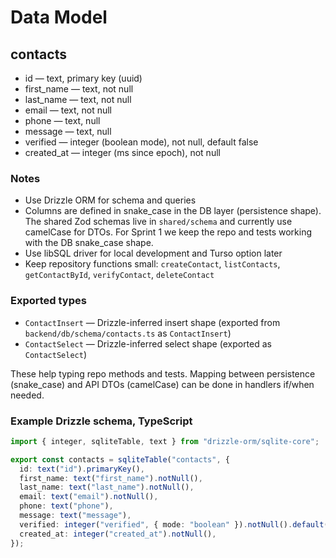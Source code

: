 # Data Model

## contacts

- id — text, primary key (uuid)
- first_name — text, not null
- last_name — text, not null
- email — text, not null
- phone — text, null
- message — text, null
- verified — integer (boolean mode), not null, default false
- created_at — integer (ms since epoch), not null

### Notes

- Use Drizzle ORM for schema and queries
- Columns are defined in snake_case in the DB layer (persistence shape). The shared Zod schemas live in `shared/schema` and currently use camelCase for DTOs. For Sprint 1 we keep the repo and tests working with the DB snake_case shape.
- Use libSQL driver for local development and Turso option later
- Keep repository functions small: `createContact`, `listContacts`, `getContactById`, `verifyContact`, `deleteContact`

### Exported types

- `ContactInsert` — Drizzle-inferred insert shape (exported from `backend/db/schema/contacts.ts` as `ContactInsert`)
- `ContactSelect` — Drizzle-inferred select shape (exported as `ContactSelect`)

These help typing repo methods and tests. Mapping between persistence (snake_case) and API DTOs (camelCase) can be done in handlers if/when needed.

### Example Drizzle schema, TypeScript

```ts
import { integer, sqliteTable, text } from "drizzle-orm/sqlite-core";

export const contacts = sqliteTable("contacts", {
  id: text("id").primaryKey(),
  first_name: text("first_name").notNull(),
  last_name: text("last_name").notNull(),
  email: text("email").notNull(),
  phone: text("phone"),
  message: text("message"),
  verified: integer("verified", { mode: "boolean" }).notNull().default(false),
  created_at: integer("created_at").notNull(),
});
```
